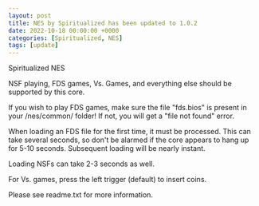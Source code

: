```yaml
---
layout: post
title: NES by Spiritualized has been updated to 1.0.2
date: 2022-10-18 00:00:00 +0000
categories: [Spiritualized, NES]
tags: [update]
---
```

Spiritualized NES

NSF playing, FDS games, Vs. Games, and everything else should be supported by this core.

If you wish to play FDS games, make sure the file "fds.bios" is present in your
/nes/common/ folder!  If not, you will get a "file not found" error. 

When loading an FDS file for the first time, it must be processed.  This can
take several seconds, so don't be alarmed if the core appears to hang up for 
5-10 seconds.  Subsequent loading will be nearly instant.

Loading NSFs can take 2-3 seconds as well.

For Vs. games, press the left trigger (default) to insert coins.

Please see readme.txt for more information.

